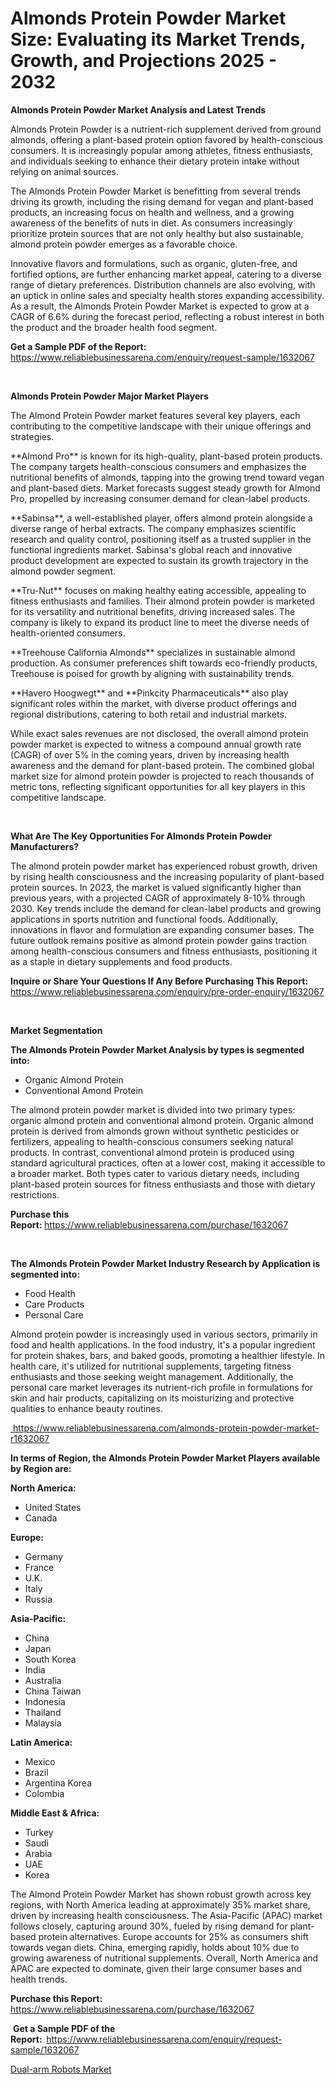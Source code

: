 <p><h1>Almonds Protein Powder Market Size: Evaluating its Market Trends, Growth, and Projections 2025 - 2032</h1></p><p><strong>Almonds Protein Powder Market Analysis and Latest Trends</strong></p>
<p><p>Almonds Protein Powder is a nutrient-rich supplement derived from ground almonds, offering a plant-based protein option favored by health-conscious consumers. It is increasingly popular among athletes, fitness enthusiasts, and individuals seeking to enhance their dietary protein intake without relying on animal sources. </p><p>The Almonds Protein Powder Market is benefitting from several trends driving its growth, including the rising demand for vegan and plant-based products, an increasing focus on health and wellness, and a growing awareness of the benefits of nuts in diet. As consumers increasingly prioritize protein sources that are not only healthy but also sustainable, almond protein powder emerges as a favorable choice. </p><p>Innovative flavors and formulations, such as organic, gluten-free, and fortified options, are further enhancing market appeal, catering to a diverse range of dietary preferences. Distribution channels are also evolving, with an uptick in online sales and specialty health stores expanding accessibility. As a result, the Almonds Protein Powder Market is expected to grow at a CAGR of 6.6% during the forecast period, reflecting a robust interest in both the product and the broader health food segment.</p></p>
<p><strong>Get a Sample PDF of the Report:&nbsp;</strong> <a href="https://www.reliablebusinessarena.com/enquiry/request-sample/1632067?utm_campaign=2630&utm_medium=2&utm_source=Github&utm_content=ia&utm_term=29032025&utm_id=almonds-protein-powder">https://www.reliablebusinessarena.com/enquiry/request-sample/1632067</a></p>
<p>&nbsp;</p>
<p><strong>Almonds Protein Powder Major Market Players</strong></p>
<p><p>The Almond Protein Powder market features several key players, each contributing to the competitive landscape with their unique offerings and strategies. </p><p>**Almond Pro** is known for its high-quality, plant-based protein products. The company targets health-conscious consumers and emphasizes the nutritional benefits of almonds, tapping into the growing trend toward vegan and plant-based diets. Market forecasts suggest steady growth for Almond Pro, propelled by increasing consumer demand for clean-label products.</p><p>**Sabinsa**, a well-established player, offers almond protein alongside a diverse range of herbal extracts. The company emphasizes scientific research and quality control, positioning itself as a trusted supplier in the functional ingredients market. Sabinsa's global reach and innovative product development are expected to sustain its growth trajectory in the almond powder segment.</p><p>**Tru-Nut** focuses on making healthy eating accessible, appealing to fitness enthusiasts and families. Their almond protein powder is marketed for its versatility and nutritional benefits, driving increased sales. The company is likely to expand its product line to meet the diverse needs of health-oriented consumers.</p><p>**Treehouse California Almonds** specializes in sustainable almond production. As consumer preferences shift towards eco-friendly products, Treehouse is poised for growth by aligning with sustainability trends.</p><p>**Havero Hoogwegt** and **Pinkcity Pharmaceuticals** also play significant roles within the market, with diverse product offerings and regional distributions, catering to both retail and industrial markets.</p><p>While exact sales revenues are not disclosed, the overall almond protein powder market is expected to witness a compound annual growth rate (CAGR) of over 5% in the coming years, driven by increasing health awareness and the demand for plant-based protein. The combined global market size for almond protein powder is projected to reach thousands of metric tons, reflecting significant opportunities for all key players in this competitive landscape.</p></p>
<p>&nbsp;</p>
<p><strong>What Are The Key Opportunities For Almonds Protein Powder Manufacturers?</strong></p>
<p><p>The almond protein powder market has experienced robust growth, driven by rising health consciousness and the increasing popularity of plant-based protein sources. In 2023, the market is valued significantly higher than previous years, with a projected CAGR of approximately 8-10% through 2030. Key trends include the demand for clean-label products and growing applications in sports nutrition and functional foods. Additionally, innovations in flavor and formulation are expanding consumer bases. The future outlook remains positive as almond protein powder gains traction among health-conscious consumers and fitness enthusiasts, positioning it as a staple in dietary supplements and food products.</p></p>
<p><strong>Inquire or Share Your Questions If Any Before Purchasing This Report:</strong> <a href="https://www.reliablebusinessarena.com/enquiry/pre-order-enquiry/1632067?utm_campaign=2630&utm_medium=2&utm_source=Github&utm_content=ia&utm_term=29032025&utm_id=almonds-protein-powder">https://www.reliablebusinessarena.com/enquiry/pre-order-enquiry/1632067</a></p>
<p>&nbsp;</p>
<p><strong>Market Segmentation</strong></p>
<p><strong>The Almonds Protein Powder Market Analysis by types is segmented into:</strong></p>
<p><ul><li>Organic Almond Protein</li><li>Conventional Amond Protein</li></ul></p>
<p><p>The almond protein powder market is divided into two primary types: organic almond protein and conventional almond protein. Organic almond protein is derived from almonds grown without synthetic pesticides or fertilizers, appealing to health-conscious consumers seeking natural products. In contrast, conventional almond protein is produced using standard agricultural practices, often at a lower cost, making it accessible to a broader market. Both types cater to various dietary needs, including plant-based protein sources for fitness enthusiasts and those with dietary restrictions.</p></p>
<p><strong>Purchase this Report:&nbsp;</strong><a href="https://www.reliablebusinessarena.com/purchase/1632067?utm_campaign=2630&utm_medium=2&utm_source=Github&utm_content=ia&utm_term=29032025&utm_id=almonds-protein-powder">https://www.reliablebusinessarena.com/purchase/1632067</a></p>
<p>&nbsp;</p>
<p><strong>The Almonds Protein Powder Market Industry Research by Application is segmented into:</strong></p>
<p><ul><li>Food Health</li><li>Care Products</li><li>Personal Care</li></ul></p>
<p><p>Almond protein powder is increasingly used in various sectors, primarily in food and health applications. In the food industry, it's a popular ingredient for protein shakes, bars, and baked goods, promoting a healthier lifestyle. In health care, it's utilized for nutritional supplements, targeting fitness enthusiasts and those seeking weight management. Additionally, the personal care market leverages its nutrient-rich profile in formulations for skin and hair products, capitalizing on its moisturizing and protective qualities to enhance beauty routines.</p></p>
<p><a href="https://www.reliablebusinessarena.com/almonds-protein-powder-market-r1632067?utm_campaign=2630&utm_medium=2&utm_source=Github&utm_content=ia&utm_term=29032025&utm_id=almonds-protein-powder">&nbsp;https://www.reliablebusinessarena.com/almonds-protein-powder-market-r1632067</a></p>
<p><strong>In terms of Region, the Almonds Protein Powder Market Players available by Region are:</strong></p>
<p>
    <p> <strong> North America: </strong>
        <ul>
            <li>United States</li>
            <li>Canada</li>
        </ul>
        </p> 
    <p> <strong> Europe: </strong>
        <ul>
            <li>Germany</li>
            <li>France</li>
            <li>U.K.</li>
            <li>Italy</li>
            <li>Russia</li>
        </ul>
        </p> 
    <p> <strong> Asia-Pacific: </strong>
        <ul>
            <li>China</li>
            <li>Japan</li>
            <li>South Korea</li>
            <li>India</li>
            <li>Australia</li>
            <li>China Taiwan</li>
            <li>Indonesia</li>
            <li>Thailand</li>
            <li>Malaysia</li>
        </ul>
        </p> 
    <p> <strong> Latin America: </strong>
        <ul>
            <li>Mexico</li>
            <li>Brazil</li>
            <li>Argentina Korea</li>
            <li>Colombia</li>
        </ul>
        </p> 
    <p> <strong> Middle East & Africa: </strong>
        <ul>
            <li>Turkey</li>
            <li>Saudi</li>
            <li>Arabia</li>
            <li>UAE</li>
            <li>Korea</li>
        </ul>
    </p>
    </p>
<p><p>The Almond Protein Powder Market has shown robust growth across key regions, with North America leading at approximately 35% market share, driven by increasing health consciousness. The Asia-Pacific (APAC) market follows closely, capturing around 30%, fueled by rising demand for plant-based protein alternatives. Europe accounts for 25% as consumers shift towards vegan diets. China, emerging rapidly, holds about 10% due to growing awareness of nutritional supplements. Overall, North America and APAC are expected to dominate, given their large consumer bases and health trends.</p></p>
<p><strong>Purchase this Report: </strong><a href="https://www.reliablebusinessarena.com/purchase/1632067?utm_campaign=2630&utm_medium=2&utm_source=Github&utm_content=ia&utm_term=29032025&utm_id=almonds-protein-powder">https://www.reliablebusinessarena.com/purchase/1632067</a></p>
<p>&nbsp;<strong>Get a Sample PDF of the Report:&nbsp;&nbsp;</strong><a href="https://www.reliablebusinessarena.com/enquiry/request-sample/1632067?utm_campaign=2630&utm_medium=2&utm_source=Github&utm_content=ia&utm_term=29032025&utm_id=almonds-protein-powder">https://www.reliablebusinessarena.com/enquiry/request-sample/1632067</a></p>
<p><strong></strong></p>
<p><p><a href="https://github.com/semiensamuel72378/Market-Research-Report-List-1/blob/main/dual-arm-robots-market.md?utm_campaign=2630&utm_medium=2&utm_source=Github&utm_content=ia&utm_term=29032025&utm_id=almonds-protein-powder">Dual-arm Robots Market</a></p></p>